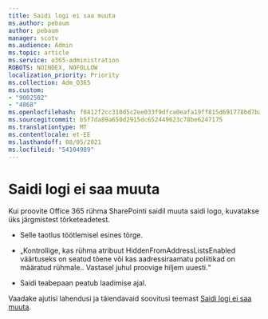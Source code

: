 ```yaml
---
title: Saidi logi ei saa muuta
ms.author: pebaum
author: pebaum
manager: scotv
ms.audience: Admin
ms.topic: article
ms.service: o365-administration
ROBOTS: NOINDEX, NOFOLLOW
localization_priority: Priority
ms.collection: Adm_O365
ms.custom:
- "9002502"
- "4868"
ms.openlocfilehash: f0412f2cc310d5c2ee033f9dfca0eafa19ff815d691778bd7ba6030e6c494bdd
ms.sourcegitcommit: b5f7da89a650d2915dc652449623c78be6247175
ms.translationtype: MT
ms.contentlocale: et-EE
ms.lasthandoff: 08/05/2021
ms.locfileid: "54104989"
---
```

# <a name="unable-to-change-site-logo"></a>Saidi logi ei saa muuta

Kui proovite Office 365 rühma SharePointi saidil muuta saidi logo, kuvatakse üks järgmistest tõrketeadetest.

- Selle taotlus töötlemisel esines tõrge.

- „Kontrollige, kas rühma atribuut HiddenFromAddressListsEnabled väärtuseks on seatud tõene või kas aadressiraamatu poliitikad on määratud rühmale.. Vastasel juhul proovige hiljem uuesti.“

- Saidi teabepaan peatub laadimise ajal.

Vaadake ajutisi lahendusi ja täiendavaid soovitusi teemast [Saidi logi ei saa muuta](https://docs.microsoft.com/sharepoint/troubleshoot/sites/error-when-changing-o365-site-logo).

